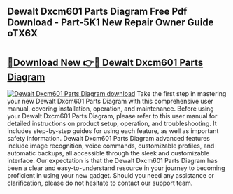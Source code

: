 ## Dewalt Dxcm601 Parts Diagram Free Pdf Download - Part-5K1 New Repair Owner Guide oTX6X

# <h2><a href="http://dfp1qgj.blite.top/?on=Dewalt+Dxcm601+Parts+Diagram">🔗Download New 👉🔴 Dewalt Dxcm601 Parts Diagram</a></h2>

[![Dewalt Dxcm601 Parts Diagram download](https://i.imgur.com/lujVjoI.png)](http://dfp1qgj.blite.top/?on=Dewalt+Dxcm601+Parts+Diagram)
Take the first step in mastering your new Dewalt Dxcm601 Parts Diagram with this comprehensive user manual, covering installation, operation, and maintenance. Before using your Dewalt Dxcm601 Parts Diagram, please refer to this user manual for detailed instructions on product setup, operation, and troubleshooting. It includes step-by-step guides for using each feature, as well as important safety information. Dewalt Dxcm601 Parts Diagram advanced features include image recognition, voice commands, customizable profiles, and automatic backups, all accessible through the sleek and customizable interface. Our expectation is that the Dewalt Dxcm601 Parts Diagram has been a clear and easy-to-understand resource in your journey to becoming proficient in using your new gadget. Should you need any assistance or clarification, please do not hesitate to contact our support team.
